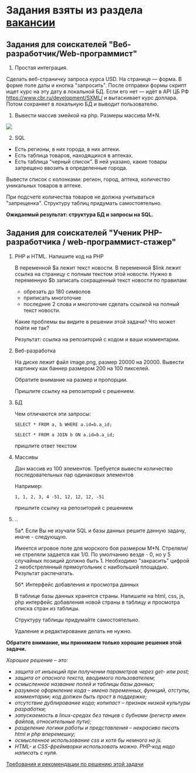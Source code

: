 # Задания взяты из раздела [вакансии](https://www.intervolga.ru/vacancy/)
## Задания для соискателей "Веб-разработчик/Web-программист"

1. Простая интеграция.

Сделать веб-страничку запроса курса USD. На странице — форма. В форме поле даты и кнопка "запросить".
После отправки формы скрипт ищет курс на эту дату в локальной БД. Если его нет — идёт в API ЦБ РФ https://www.cbr.ru/development/SXML/ и вытаскивает курс доллара. Потом сохраняет в локальную БД и выводит пользователю.

1. Вывести массив змейкой на php. Размеры массива M*N.

![](https://www.intervolga.ru/upload/vacancy/developer/pasted%20image%200%20(18).png)


2.  SQL

- Есть регионы, в них города, в них аптеки.
- Есть таблица товаров, находящихся в аптеках.
- Есть таблица “черный список”. В ней указано, какие товары запрещено ввозить в определенные города.

Вывести список с колонками: регион, город, аптека, количество уникальных товаров в аптеке.

При подсчете количества товаров не должна учитываться "запрещенка".
Структуру таблиц придумать самостоятельно.

**Ожидаемый результат: структура БД и запросы на SQL.**

## Задания для соискателей "Ученик PHP-разработчика / web-программист-стажер"

1. PHP и HTML. Напишите код на PHP
	
	В переменной $a лежит текст новости. В переменной $link лежит ссылка на страницу с полным текстом этой новости. Нужно в переменную $b записать сокращенный текст новости по правилам:
	- обрезать до 180 символов
	- приписать многоточие
	- последние 2 слова и многоточие сделать ссылкой на полный текст новости.
	
	Какие проблемы вы видите в решении этой задачи? Что может пойти не так?	
	
	Результат: ссылка на репозиторий с кодом и ваши комментарии.

2. Веб-разработка

	На диске лежит файл image.png, размер 20000 на 20000. Вывести картинку как баннер размером 200 на 100 пикселей.
	
	Обратите внимание на размер и пропорции. 
	
	Пришлите ссылку на репозиторий с решением.

3. БД

	Чем отличаются эти запросы:

	`SELECT * FROM a, b WHERE a.id=b.a_id;`

	`SELECT * FROM a JOIN b ON a.id=b.a_id;`
	
	пришлите ответ текстом

4. Массивы

	Дан массив из 100 элементов. Требуется вывести количество последовательных пар одинаковых элементов
	
	Например:

	`1, 1, 2, 3, 4 -51, 12, 12, 12, -51`

	пришлите ссылку на репозиторий с решением

5. ..
	
	5а*. Если Вы не изучали SQL и базы данных решите данную задачу, иначе - следующую.
	
	Имеется игровое поле для морского боя размером M*N. Стреляли/не стреляли задается как 1/0. По умолчанию везде - 0, но у 5 случайных позиций должно быть 1.
	Необходимо "закрасить" цифрой 2 необстрелянный прямоугольник с наибольшей площадью. Результат распечатать.
	
	5б*. Интерфейс добавления и просмотра данных

	В таблице базы данных хранятся страны. Напишите на html, css, js, php интерфейс добавления новой страны в таблицу и просмотра списка стран из таблицы.
	
	Структуру таблицы придумайте самостоятельно. 

	Удаление и редактирование делать не нужно.

**Обратите внимание, мы принимаем только хорошие решения этой задачи.**

*Хорошее решение – это:*

- *защита от инъекций при получении параметров через get- или post;*
- *защита от опасного текста, вводимого пользователем;*
- *осмысленное название полей и таблицы базы данных;*
- *разумное оформление кода – имена переменных, функций, отступы, комментарии; код должен быть прост в поддержке;*
- *отсутствие дублирование кода; копипаст – признак низкой культуры разработки;*
- *запускаемость в linux-средах без танцев с бубнами (регистр имен файлов, относительные пути);*
- *разделение логики работы и представления – некрасиво писать html и php вперемешку;*
- *осмысленное использование css и хотя бы немного на js.*
- *HTML- и CSS-фреймворки использовать можно. PHP-код надо написать с нуля.*

<a href="https://www.intervolga.ru/blog/life/trebovaniya-k-kodu-backend-programmista/">Требования и рекомендации по решению этой задачи</a>